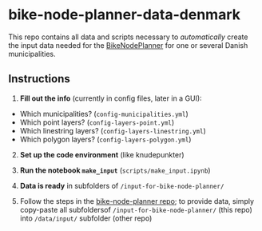 # bike-node-planner-data-denmark

This repo contains all data and scripts necessary to _automatically_ create the input data needed for the [BikeNodePlanner](https://github.com/anastassiavybornova/bike-node-planner) for one or several Danish municipalities.

## Instructions

1. **Fill out the info** (currently in config files, later in a GUI):
* Which municipalities? (`config-municipalities.yml`)
* Which point layers? (`config-layers-point.yml`)
* Which linestring layers? (`config-layers-linestring.yml`)
* Which polygon layers? (`config-layers-polygon.yml`)

2. **Set up the code environment** (like knudepunkter)

3. **Run the notebook `make_input`** (`scripts/make_input.ipynb`)

4. **Data is ready** in subfolders of `/input-for-bike-node-planner/`

5. Follow the steps in the [bike-node-planner repo](https://github.com/anastassiavybornova/bike-node-planner); to provide data, simply copy-paste all subfoldersof `/input-for-bike-node-planner/` (this repo) into `/data/input/` subfolder (other repo)